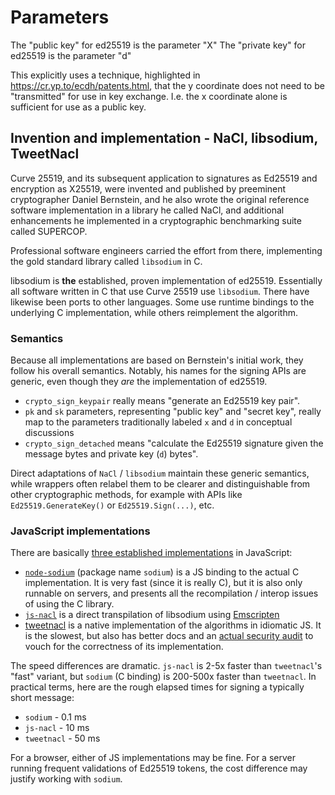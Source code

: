 # Parameters

The "public key"  for ed25519 is the parameter "X"
The "private key" for ed25519 is the parameter "d"

This explicitly uses a technique, highlighted in https://cr.yp.to/ecdh/patents.html, that the y coordinate does not need to be "transmitted" for use in key exchange. I.e. the x coordinate alone is sufficient for use as a public key.

## Invention and implementation - NaCl, libsodium, TweetNacl
Curve 25519, and its subsequent application to signatures as Ed25519 and encryption as X25519, were invented and published by preeminent cryptographer Daniel Bernstein, and he also wrote the original reference software implementation in a library he called NaCl, and additional enhancements he implemented in a cryptographic benchmarking suite called SUPERCOP. 

Professional software engineers carried the effort from there, implementing the gold standard library called `libsodium` in C. 

libsodium is **the** established, proven implementation of ed25519. Essentially all software written in C that use Curve 25519 use `libsodium`. There have likewise been ports to other languages. Some use runtime bindings to the underlying C implementation, while others reimplement the algorithm.

### Semantics

Because all implementations are based on Bernstein's initial work, they follow his overall semantics. Notably, his names for the signing APIs are generic, even though they *are* the implementation of ed25519. 

- `crypto_sign_keypair` really means "generate an Ed25519 key pair". 
- `pk` and `sk` parameters, representing "public key" and "secret key", really map to the parameters traditionally labeled `x` and `d` in conceptual discussions
- `crypto_sign_detached` means "calculate the Ed25519 signature given the message bytes and private key (`d`) bytes". 

Direct adaptations of `NaCl` / `libsodium` maintain these generic semantics, while wrappers often relabel them to be clearer and distinguishable from other cryptographic methods, for example with APIs like `Ed25519.GenerateKey()` or `Ed25519.Sign(...)`, etc.

### JavaScript implementations

There are basically [three established implementations](https://gist.github.com/jonasfj/af453cc2c569312ac59f) in JavaScript:

- [`node-sodium`](https://www.npmjs.com/package/sodium) (package name `sodium`) is a JS binding to the actual C implementation. It is very fast (since it is really C), but it is also only runnable on servers, and presents all the recompilation / interop issues of using the C library.
- [`js-nacl`](https://github.com/tonyg/js-nacl) is a direct transpilation of libsodium using [Emscripten](https://github.com/emscripten-core/emscripten) 
- [tweetnacl](https://www.npmjs.com/package/tweetnacl) is a native implementation of the algorithms in idiomatic JS. It is the slowest, but also has better docs and an [actual security audit](https://cure53.de/tweetnacl.pdf) to vouch for the correctness of its implementation.

The speed differences are dramatic. `js-nacl` is 2-5x faster than `tweetnacl`'s "fast" variant, but `sodium` (C binding) is 200-500x faster than `tweetnacl`. In practical terms, here are the rough elapsed times for signing a typically short message:

- `sodium` - 0.1 ms
- `js-nacl` - 10 ms
- `tweetnacl` - 50 ms

For a browser, either of JS implementations may be fine. For a server running frequent validations of Ed25519 tokens, the cost difference may justify working with `sodium`.